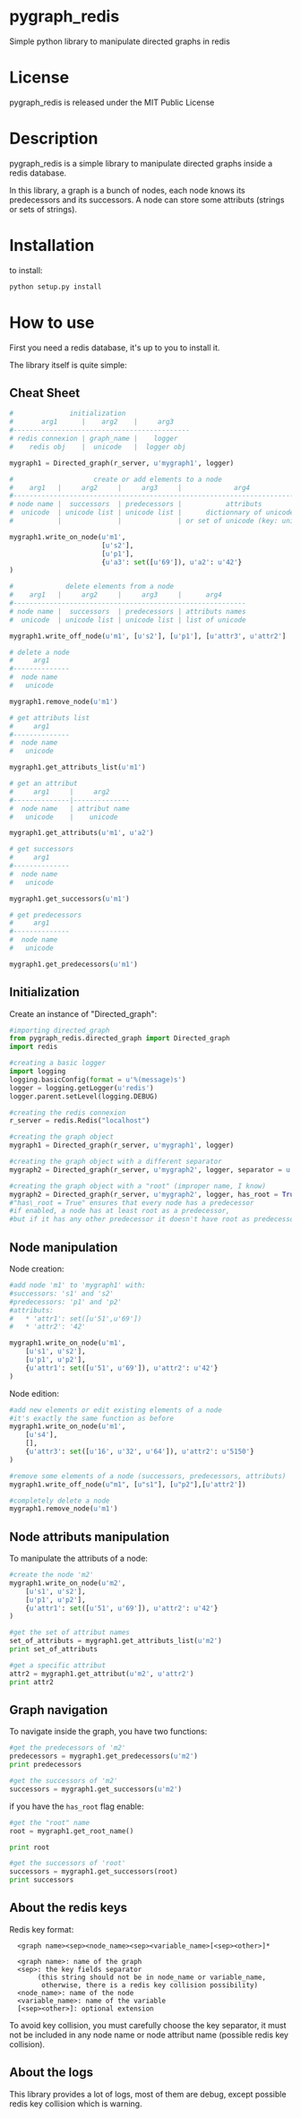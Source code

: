pygraph\_redis
==============

Simple python library to manipulate directed graphs in redis

License
=======

pygraph\_redis is released under the MIT Public License

Description
===========

pygraph\_redis is a simple library to manipulate directed graphs inside a redis database.

In this library, a graph is a bunch of nodes, each node knows its predecessors 
and its successors. A node can store some attributs (strings or sets of strings).

Installation
============

to install:

```bash
python setup.py install
```

How to use
==========

First you need a redis database, it's up to you to install it.

The library itself is quite simple:

Cheat Sheet
-----------

```python
#              initialization
#       arg1      |    arg2    |     arg3
#--------------------------------------------
# redis connexion | graph_name |    logger
#    redis obj    |  unicode   |  logger obj 

mygraph1 = Directed_graph(r_server, u'mygraph1', logger)
```

```python
#                    create or add elements to a node
#    arg1   |     arg2     |     arg3     |             arg4
#---------------------------------------------------------------------------
# node name |  successors  | predecessors |           attributs
#  unicode  | unicode list | unicode list |      dictionnary of unicode 
#           |              |              | or set of unicode (key: unicode)

mygraph1.write_on_node(u'm1', 
                       [u's2'],
                       [u'p1'], 
                       {u'a3': set([u'69']), u'a2': u'42'}
)
```

```python
#             delete elements from a node
#    arg1   |     arg2     |     arg3     |      arg4
#----------------------------------------------------------
# node name |  successors  | predecessors | attributs names
#  unicode  | unicode list | unicode list | list of unicode 

mygraph1.write_off_node(u'm1', [u's2'], [u'p1'], [u'attr3', u'attr2']
```

```python
# delete a node
#     arg1 
#--------------
#  node name 
#   unicode   

mygraph1.remove_node(u'm1')
```

```python
# get attributs list
#     arg1 
#--------------
#  node name 
#   unicode   

mygraph1.get_attributs_list(u'm1')
```

```python
# get an attribut
#     arg1     |     arg2
#--------------|--------------
#  node name   | attribut name
#   unicode    |    unicode

mygraph1.get_attributs(u'm1', u'a2')
```

```python
# get successors
#     arg1 
#--------------
#  node name 
#   unicode   

mygraph1.get_successors(u'm1')
```

```python
# get predecessors
#     arg1 
#--------------
#  node name 
#   unicode   

mygraph1.get_predecessors(u'm1')
```
Initialization
--------------

Create an instance of "Directed\_graph":

```python
#importing directed_graph
from pygraph_redis.directed_graph import Directed_graph
import redis

#creating a basic logger
import logging
logging.basicConfig(format = u'%(message)s')
logger = logging.getLogger(u'redis')
logger.parent.setLevel(logging.DEBUG)

#creating the redis connexion
r_server = redis.Redis("localhost")

#creating the graph object
mygraph1 = Directed_graph(r_server, u'mygraph1', logger)

#creating the graph object with a different separator
mygraph2 = Directed_graph(r_server, u'mygraph2', logger, separator = u'mysep')

#creating the graph object with a "root" (improper name, I know)
mygraph2 = Directed_graph(r_server, u'mygraph2', logger, has_root = True)
#"has\_root = True" ensures that every node has a predecessor
#if enabled, a node has at least root as a predecessor, 
#but if it has any other predecessor it doesn't have root as predecessor

```

Node manipulation
-----------------

Node creation:

```python
#add node 'm1' to 'mygraph1' with:
#successors: 's1' and 's2'
#predecessors: 'p1' and 'p2'
#attributs:
#   * 'attr1': set([u'51',u'69'])
#   * 'attr2': '42'    

mygraph1.write_on_node(u'm1',
    [u's1', u's2'],
    [u'p1', u'p2'],
    {u'attr1': set([u'51', u'69']), u'attr2': u'42'}
)
```

Node edition:

```python
#add new elements or edit existing elements of a node
#it's exactly the same function as before
mygraph1.write_on_node(u'm1', 
    [u's4'], 
    [], 
    {u'attr3': set([u'16', u'32', u'64']), u'attr2': u'5150'}
)

#remove some elements of a node (successors, predecessors, attributs)
mygraph1.write_off_node(u"m1", [u"s1"], [u"p2"],[u'attr2'])

#completely delete a node
mygraph1.remove_node(u'm1')
```

Node attributs manipulation
---------------------------

To manipulate the attributs of a node:

```python
#create the node 'm2'
mygraph1.write_on_node(u'm2',
    [u's1', u's2'],
    [u'p1', u'p2'],
    {u'attr1': set([u'51', u'69']), u'attr2': u'42'}
)

#get the set of attribut names
set_of_attributs = mygraph1.get_attributs_list(u'm2')
print set_of_attributs

#get a specific attribut
attr2 = mygraph1.get_attribut(u'm2', u'attr2')
print attr2

```

Graph navigation
----------------

To navigate inside the graph, you have two functions:

```python
#get the predecessors of 'm2'
predecessors = mygraph1.get_predecessors(u'm2')
print predecessors

#get the successors of 'm2'
successors = mygraph1.get_successors(u'm2')
```

if you have the `has_root` flag enable:

```python
#get the "root" name
root = mygraph1.get_root_name()

print root

#get the successors of 'root'
successors = mygraph1.get_successors(root)
print successors

```

About the redis keys
--------------------

Redis key format:
```
  <graph name><sep><node_name><sep><variable_name>[<sep><other>]*
  
  <graph name>: name of the graph
  <sep>: the key fields separator 
       (this string should not be in node_name or variable_name,
        otherwise, there is a redis key collision possibility)
  <node_name>: name of the node
  <variable_name>: name of the variable
  [<sep><other>]: optional extension
```

To avoid key collision, you must carefully choose the key separator,
it must not be included in any node name or node attribut name (possible redis key collision).

About the logs
--------------

This library provides a lot of logs, most of them are debug, except possible redis key collision which is warning.
